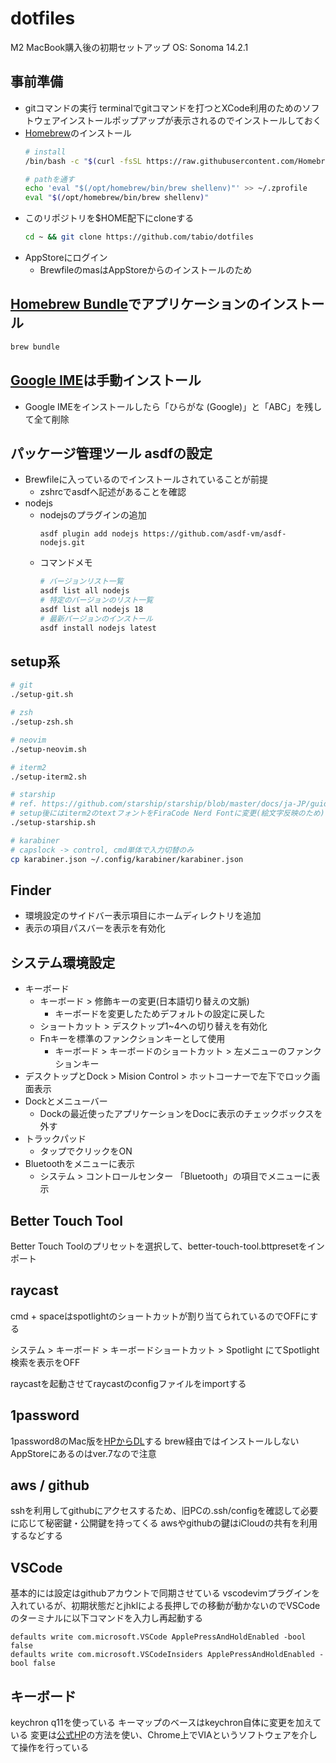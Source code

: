 # dotfiles

M2 MacBook購入後の初期セットアップ
OS: Sonoma 14.2.1

## 事前準備

- gitコマンドの実行
  terminalでgitコマンドを打つとXCode利用のためのソフトウェアインストールポップアップが表示されるのでインストールしておく
- [Homebrew](https://brew.sh/index_ja)のインストール
  ```sh
  # install
  /bin/bash -c "$(curl -fsSL https://raw.githubusercontent.com/Homebrew/install/HEAD/install.sh)"

  # pathを通す
  echo 'eval "$(/opt/homebrew/bin/brew shellenv)"' >> ~/.zprofile
  eval "$(/opt/homebrew/bin/brew shellenv)"
  ```
- このリポジトリを$HOME配下にcloneする
  ```sh
  cd ~ && git clone https://github.com/tabio/dotfiles
  ```
- AppStoreにログイン
  - BrewfileのmasはAppStoreからのインストールのため

## [Homebrew Bundle](https://github.com/Homebrew/homebrew-bundle)でアプリケーションのインストール

```sh
brew bundle
```

## [Google IME](https://www.google.co.jp/ime/)は手動インストール

- Google IMEをインストールしたら「ひらがな (Google)」と「ABC」を残して全て削除

## パッケージ管理ツール asdfの設定

- Brewfileに入っているのでインストールされていることが前提
    - zshrcでasdfへ記述があることを確認
- nodejs
    - nodejsのプラグインの追加
        ```shell
        asdf plugin add nodejs https://github.com/asdf-vm/asdf-nodejs.git
        ```
    - コマンドメモ
        ```sh
        # バージョンリスト一覧
        asdf list all nodejs
        # 特定のバージョンのリスト一覧
        asdf list all nodejs 18
        # 最新バージョンのインストール
        asdf install nodejs latest
        ```

## setup系

```sh
# git
./setup-git.sh

# zsh
./setup-zsh.sh

# neovim
./setup-neovim.sh

# iterm2
./setup-iterm2.sh

# starship
# ref. https://github.com/starship/starship/blob/master/docs/ja-JP/guide/README.md
# setup後にはiterm2のtextフォントをFiraCode Nerd Fontに変更(絵文字反映のため)
./setup-starship.sh

# karabiner
# capslock -> control, cmd単体で入力切替のみ
cp karabiner.json ~/.config/karabiner/karabiner.json
```

## Finder

- 環境設定のサイドバー表示項目にホームディレクトリを追加
- 表示の項目パスバーを表示を有効化


## システム環境設定

- キーボード
  - キーボード > 修飾キーの変更(日本語切り替えの文脈)
    - キーボードを変更したためデフォルトの設定に戻した
  - ショートカット > デスクトップ1~4への切り替えを有効化
  - Fnキーを標準のファンクションキーとして使用
    - キーボード > キーボードのショートカット > 左メニューのファンクションキー
- デスクトップとDock > Mision Control > ホットコーナーで左下でロック画面表示
- Dockとメニューバー
  - Dockの最近使ったアプリケーションをDocに表示のチェックボックスを外す
- トラックパッド
    - タップでクリックをON
- Bluetoothをメニューに表示
    - システム > コントロールセンター 「Bluetooth」の項目でメニューに表示

## Better Touch Tool

Better Touch Toolのプリセットを選択して、better-touch-tool.bttpresetをインポート

## raycast

cmd + spaceはspotlightのショートカットが割り当てられているのでOFFにする

システム > キーボード > キーボードショートカット > Spotlight にてSpotlight検索を表示をOFF

raycastを起動させてraycastのconfigファイルをimportする

## 1password

1password8のMac版を[HPからDL](https://1password.com/jp/product/mac/)する
brew経由ではインストールしない
AppStoreにあるのはver.7なので注意

## aws / github

sshを利用してgithubにアクセスするため、旧PCの.ssh/configを確認して必要に応じて秘密鍵・公開鍵を持ってくる
awsやgithubの鍵はiCloudの共有を利用するなどする

## VSCode

基本的には設定はgithubアカウントで同期させている
vscodevimプラグインを入れているが、初期状態だとjhklによる長押しでの移動が動かないのでVSCodeのターミナルに以下コマンドを入力し再起動する
```
defaults write com.microsoft.VSCode ApplePressAndHoldEnabled -bool false
defaults write com.microsoft.VSCodeInsiders ApplePressAndHoldEnabled -bool false
```

## キーボード

keychron q11を使っている
キーマップのベースはkeychron自体に変更を加えている
変更は[公式HP](https://www.keychron.com/blogs/archived/how-to-use-via-to-program-your-keyboard)の方法を使い、Chrome上でVIAというソフトウェアを介して操作を行っている
